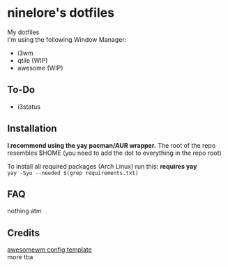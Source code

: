 # ninelore's dotfiles
My dotfiles    
I'm using the following Window Manager:
* i3wm
* qtile (WIP)
* awesome (WIP)

## To-Do

- i3status

## Installation
**I recommend using the yay pacman/AUR wrapper.**
The root of the repo resembles $HOME (you need to add the dot to everything in the repo root)

To install all required packages (Arch Linux) run this: **requires yay**     
`yay -Syu --needed $(grep requirements.txt)`

## FAQ
nothing atm

## Credits
[awesomewm config template](https://gitlab.com/bloxiebird/linux-awesomewm-modular-starter-kit)    
more tba
